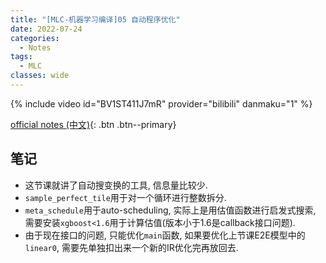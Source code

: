 ```yaml
---
title: "[MLC-机器学习编译]05 自动程序优化"
date: 2022-07-24
categories:
  - Notes
tags:
  - MLC
classes: wide
---
```


{% include video id="BV1ST411J7mR" provider="bilibili" danmaku="1" %}

[official notes (中文)](https://mlc.ai/zh/chapter_auto_program_optimization/index.html){: .btn .btn--primary}

## 笔记
- 这节课就讲了自动搜变换的工具, 信息量比较少.
- `sample_perfect_tile`用于对一个循环进行整数拆分.
- `meta_schedule`用于auto-scheduling, 实际上是用估值函数进行启发式搜索, 需要安装`xgboost<1.6`用于计算估值(版本小于1.6是callback接口问题).
- 由于现在接口的问题, 只能优化`main`函数, 如果要优化上节课E2E模型中的`linear0`, 需要先单独扣出来一个新的IR优化完再放回去.